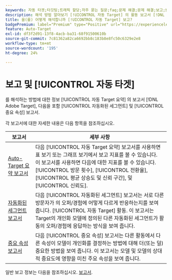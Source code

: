 ```yaml
---
keywords: 자동 타겟;타깃팅;트래픽 할당;자주 묻는 질문;faq;문제 해결;문제 해결;보고;보고서;자동 타겟 요약 보고서;요약 보고서;자동화된 세그먼트;중요 속성
description: 해석 방법 알아보기 [!UICONTROL 자동 Target] 의 활동 보고서 [!DNL Target].
title: 을(를) 어떻게 해석합니까 [!UICONTROL 자동 Target] 보고?
badgePremium: label="Premium" type="Positive" url="https://experienceleague.adobe.com/docs/target/using/introduction/intro.html?lang=en#premium newtab=true" tooltip="See what's included in Target Premium."
feature: Auto-Target
exl-id: df3f2d91-13f8-4acb-ba31-68f91500610b
source-git-commit: 7c81362a82ca6692bb8c183b8e8fc50c6329e2e8
workflow-type: tm+mt
source-wordcount: '195'
ht-degree: 24%

---
```


# 보고 및 [!UICONTROL 자동 타겟]

를 해석하는 방법에 대한 정보 [!UICONTROL 자동 Target 요약] 의 보고서 [!DNL Adobe Target], 다음을 포함 [!UICONTROL 자동화된 세그먼트] 및 [!UICONTROL 중요 속성] 보고서.

각 보고서에 대한 자세한 내용은 다음 항목을 참조하십시오.

| 보고서 | 세부 사항 |
| --- | --- |
| [Auto-Target 요약 보고서](/help/main/c-reports/personalization-reports/auto-target-summary-report.md) | 다음 [!UICONTROL 자동 Target 요약] 보고서를 사용하면 표 보기 또는 그래프 보기에서 보고 지표를 볼 수 있습니다.<br>이 보고서를 사용하면 다음에 대한 지표를 볼 수 있습니다. [!UICONTROL 방문 횟수], [!UICONTROL 전환율], [!UICONTROL 평균 상승도 및 신뢰 구간], 및 [!UICONTROL 신뢰도]. |
| [자동화된 세그먼트 보고서](/help/main/c-reports/c-personalization-insights-reports/automated-segments-report.md) | 다음 [!UICONTROL 자동화된 세그먼트] 보고서는 서로 다른 방문자가 의 오퍼/경험에 어떻게 다르게 반응하는지를 보여 줍니다. [!UICONTROL 자동 Target] 활동. 이 보고서는 Target의 개인화 모델에 정의된 다른 자동화된 세그먼트가 활동의 오퍼/경험에 응답하는 방식을 보여 줍니다. |
| [중요 속성 보고서](/help/main/c-reports/c-personalization-insights-reports/important-attributes-report.md) | 다음 [!UICONTROL 중요 속성] 보고서는 다른 활동에서 다른 속성이 모델이 개인화를 결정하는 방법에 대해 더(또는 덜) 중요한 방법을 보여 줍니다. 이 보고서는 모델 및 모델의 상대적 중요도에 영향을 미친 주요 속성을 보여 줍니다. |

일반 보고 정보는 다음을 참조하십시오. [보고서](/help/main/c-reports/reports.md).
